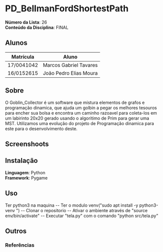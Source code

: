# PD_BellmanFordShortestPath


**Número da Lista**: 26<br>
**Conteúdo da Disciplina**: FINAL<br>

## Alunos
|Matrícula | Aluno |
| -- | -- |
| 17/0041042  |  Marcos Gabriel Tavares |
| 16/0152615  |  João Pedro Elias Moura |

## Sobre 
O Goblin_Collector é um software que mistura elementos de grafos e programação dinamica, que ajuda um golbin a pegar os melhores tesouros para encher sua bolsa e encontra um caminho razoavel para coleta-los em um labirinto 20x20 gerado usando o algoritimo de Prim para gerar uma MST. Utilizamos uma evolução do projeto de Programação dinamica para este para o desenvolvimento deste. 

## Screenshoots


## Instalação 
**Linguagem**: Python<br>
**Framework**: Pygame<br>

## Uso 
Ter python3 na maquina
-- Ter o modulo venv("sudo apt install -y python3-venv
")
-- Clonar o repositorio
-- Ativar o ambiente através de "source env/bin/activate"
-- Executar "tela.py" com o comando "python src/tela.py"

## Outros 
### Referências

